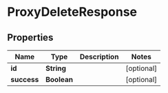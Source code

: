 

# ProxyDeleteResponse


## Properties

| Name | Type | Description | Notes |
|------------ | ------------- | ------------- | -------------|
|**id** | **String** |  |  [optional] |
|**success** | **Boolean** |  |  [optional] |



